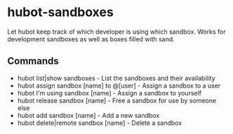 # hubot-sandboxes

Let hubot keep track of which developer is using which sandbox. Works for development sandboxes as well as boxes filled with sand.

## Commands

* hubot list|show sandboxes - List the sandboxes and their availability
* hubot assign sandbox [name] to @[user] - Assign a sandbox to a user
* hubot I'm using sandbox [name] - Assign a sandbox to yourself
* hubot release sandbox [name] - Free a sandbox for use by someone else
* hubot add sandbox [name] - Add a new sandbox
* hubot delete|remote sandbox [name] - Delete a sandbox
